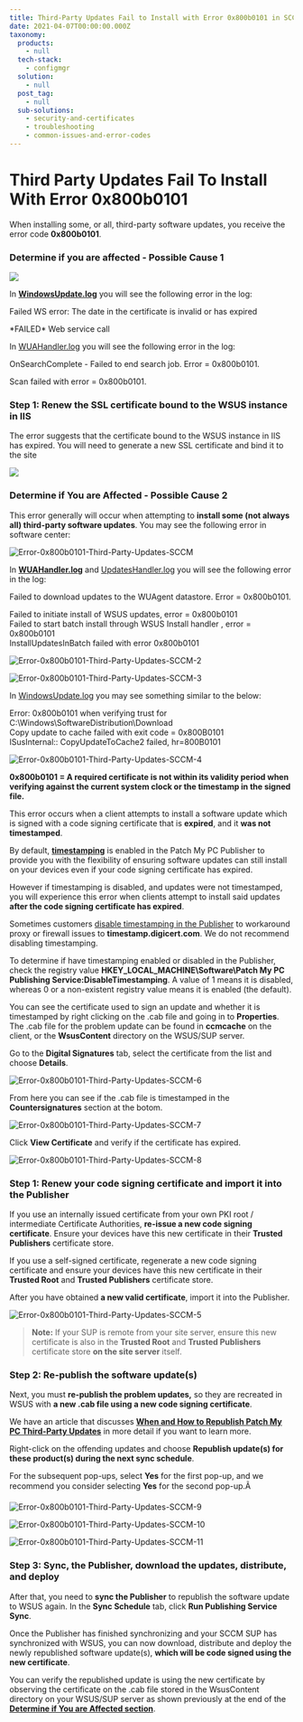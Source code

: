 ```yaml
---
title: Third-Party Updates Fail to Install with Error 0x800b0101 in SCCM
date: 2021-04-07T00:00:00.000Z
taxonomy:
  products:
    - null
  tech-stack:
    - configmgr
  solution:
    - null
  post_tag:
    - null
  sub-solutions:
    - security-and-certificates
    - troubleshooting
    - common-issues-and-error-codes
---
```


# Third Party Updates Fail To Install With Error 0x800b0101

When installing some, or all, third-party software updates, you receive the error code **0x800b0101**.

### Determine if you are affected - Possible Cause 1

![](../../_images/WindowsUpdate-log_.png)

In [**WindowsUpdate.log**](https://patchmypc.com/collecting-log-files-for-patch-my-pc-support#update-troubleshooting-client-logs) you will see the following error in the log:

Failed WS error: The date in the certificate is invalid or has expired

\*FAILED\* Web service call

In [WUAHandler.log](https://patchmypc.com/collecting-log-files-for-patch-my-pc-support#update-troubleshooting-client-logs) you will see the following error in the log:

OnSearchComplete - Failed to end search job. Error = 0x800b0101.

Scan failed with error = 0x800b0101.

### Step 1: Renew the SSL certificate bound to the WSUS instance in IIS

The error suggests that the certificate bound to the WSUS instance in IIS has expired. You will need to generate a new SSL certificate and bind it to the site

![](../../_images/IIS_Certificate.png)

### Determine if You are Affected - Possible Cause 2

This error generally will occur when attempting to **install some (not always all) third-party software updates**. You may see the following error in software center:

![Error-0x800b0101-Third-Party-Updates-SCCM](../../_images/Error-0x800b0101-Third-Party-Updates-SCCM.png)

In [**WUAHandler.log**](https://patchmypc.com/collecting-log-files-for-patch-my-pc-support#update-troubleshooting-client-logs) and [UpdatesHandler.log](https://patchmypc.com/collecting-log-files-for-patch-my-pc-support#update-troubleshooting-client-logs) you will see the following error in the log:

Failed to download updates to the WUAgent datastore. Error = 0x800b0101.

Failed to initiate install of WSUS updates, error = 0x800b0101\
Failed to start batch install through WSUS Install handler , error = 0x800b0101\
InstallUpdatesInBatch failed with error 0x800b0101

![Error-0x800b0101-Third-Party-Updates-SCCM-2](../../_images/Error-0x800b0101-Third-Party-Updates-SCCM-2.png)

![Error-0x800b0101-Third-Party-Updates-SCCM-3](../../_images/Error-0x800b0101-Third-Party-Updates-SCCM-3.png)

In [WindowsUpdate.log](https://patchmypc.com/collecting-log-files-for-patch-my-pc-support#update-troubleshooting-client-logs) you may see something similar to the below:

Error: 0x800b0101 when verifying trust for C:\Windows\SoftwareDistribution\Download\
Copy update to cache failed with exit code = 0x800B0101\
ISusInternal:: CopyUpdateToCache2 failed, hr=800B0101

![Error-0x800b0101-Third-Party-Updates-SCCM-4](../../_images/Error-0x800b0101-Third-Party-Updates-SCCM-4.png)

**0x800b0101 = A required certificate is not within its validity period when verifying against the current system clock or the timestamp in the signed file.**

This error occurs when a client attempts to install a software update which is signed with a code signing certificate that is **expired**, and it **was not timestamped**.

By default, [**timestamping**](https://en.wikipedia.org/wiki/Trusted_timestamping) is enabled in the Patch My PC Publisher to provide you with the flexibility of ensuring software updates can still install on your devices even if your code signing certificate has expired.

However if timestamping is disabled, and updates were not timestamped, you will experience this error when clients attempt to install said updates **after the code signing certificate has expired**.

Sometimes customers [disable timestamping in the Publisher](https://patchmypc.com/how-to-disable-timestamping-for-patch-my-pc-update-publishing) to workaround proxy or firewall issues to **timestamp.digicert.com**. We do not recommend disabling timestamping.

To determine if have timestamping enabled or disabled in the Publisher, check the registry value **HKEY\_LOCAL\_MACHINE\Software\Patch My PC Publishing Service:DisableTimestamping**. A value of 1 means it is disabled, whereas 0 or a non-existent registry value means it is enabled (the default).

You can see the certificate used to sign an update and whether it is timestamped by right clicking on the .cab file and going in to **Properties**. The .cab file for the problem update can be found in **ccmcache** on the client, or the **WsusContent** directory on the WSUS/SUP server.

Go to the **Digital Signatures** tab, select the certificate from the list and choose **Details**.

![Error-0x800b0101-Third-Party-Updates-SCCM-6](../../_images/Error-0x800b0101-Third-Party-Updates-SCCM-6.png)

From here you can see if the .cab file is timestamped in the **Countersignatures** section at the botom.

![Error-0x800b0101-Third-Party-Updates-SCCM-7](../../_images/Error-0x800b0101-Third-Party-Updates-SCCM-7.png)

Click **View Certificate** and verify if the certificate has expired.

![Error-0x800b0101-Third-Party-Updates-SCCM-8](../../_images/Error-0x800b0101-Third-Party-Updates-SCCM-8.png)

### Step 1: Renew your code signing certificate and import it into the Publisher

If you use an internally issued certificate from your own PKI root / intermediate Certificate Authorities, **re-issue a new code signing certificate**. Ensure your devices have this new certificate in their **Trusted Publishers** certificate store.

If you use a self-signed certificate, regenerate a new code signing certificate and ensure your devices have this new certificate in their **Trusted Root** and **Trusted Publishers** certificate store.

After you have obtained **a new valid certificate**, import it into the Publisher.

![Error-0x800b0101-Third-Party-Updates-SCCM-5](../../_images/Error-0x800b0101-Third-Party-Updates-SCCM-5.png)

> **Note:** If your SUP is remote from your site server, ensure this new certificate is also in the **Trusted Root** and **Trusted Publishers** certificate store **on the site server** itself.

### Step 2: Re-publish the software update(s)

Next, you must **re-publish the problem updates,** so they are recreated in WSUS with **a new .cab file using a new code signing certificate**.

We have an article that discusses [**When and How to Republish Patch My PC Third-Party Updates**](https://patchmypc.com/when-and-how-to-republish-third-party-updates) in more detail if you want to learn more.

Right-click on the offending updates and choose **Republish update(s) for these product(s) during the next sync schedule**.

For the subsequent pop-ups, select **Yes** for the first pop-up, and we recommend you consider selecting **Yes** for the second pop-up.Ã&#x20;

![Error-0x800b0101-Third-Party-Updates-SCCM-9](../../_images/Error-0x800b0101-Third-Party-Updates-SCCM-9.png)

![Error-0x800b0101-Third-Party-Updates-SCCM-10](../../_images/Error-0x800b0101-Third-Party-Updates-SCCM-10.png)

![Error-0x800b0101-Third-Party-Updates-SCCM-11](../../_images/Error-0x800b0101-Third-Party-Updates-SCCM-11.png)

### Step 3: Sync, the Publisher, download the updates, distribute, and deploy

After that, you need to **sync the Publisher** to republish the software update to WSUS again. In the **Sync Schedule** tab, click **Run Publishing Service Sync**.

Once the Publisher has finished synchronizing and your SCCM SUP has synchronized with WSUS, you can now download, distribute and deploy the newly republished software update(s), **which will be code signed using the new certificate**.

You can verify the republished update is using the new certificate by observing the certificate on the .cab file stored in the WsusContent directory on your WSUS/SUP server as shown previously at the end of the [**Determine if You are Affected section**](third-party-updates-fail-to-install-with-error-0x800b0101.md#topic1).
